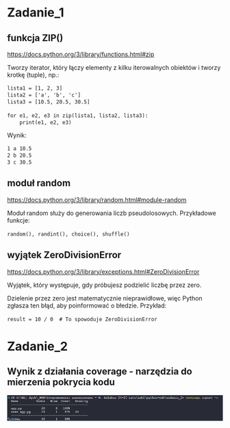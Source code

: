 # Zadanie_1
## funkcja ZIP()
https://docs.python.org/3/library/functions.html#zip

Tworzy iterator, który łączy elementy z kilku iterowalnych obiektów i tworzy krotkę (tuple), np.:
```
lista1 = [1, 2, 3]
lista2 = ['a', 'b', 'c']
lista3 = [10.5, 20.5, 30.5]

for e1, e2, e3 in zip(lista1, lista2, lista3):
    print(e1, e2, e3)
```
Wynik:
```
1 a 10.5
2 b 20.5
3 c 30.5
```
## moduł random
https://docs.python.org/3/library/random.html#module-random

Moduł random służy do generowania liczb pseudolosowych. Przykładowe funkcje:

`random(), randint(), choice(), shuffle()`

## wyjątek ZeroDivisionError
https://docs.python.org/3/library/exceptions.html#ZeroDivisionError

Wyjątek, który występuje, gdy próbujesz podzielić liczbę przez zero.

Dzielenie przez zero jest matematycznie nieprawidłowe, więc Python zgłasza ten błąd, aby poinformować o błedzie. Przykład:

`result = 10 / 0  # To spowoduje ZeroDivisionError`


# Zadanie_2
## Wynik z działania coverage - narzędzia do mierzenia pokrycia kodu
![alt text](https://github.com/Jamptorxes/python-wsb/blob/main/zadanie_2/zadanie2.png)
